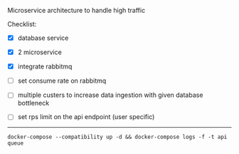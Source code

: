Microservice architecture to handle high traffic

Checklist:

- [x] database service 
- [x] 2 microservice
- [x] integrate rabbitmq 
- [ ] set consume rate on rabbitmq
- [ ] multiple custers to increase data ingestion with given database bottleneck
- [ ] set rps limit on the api endpoint (user specific)



---

```
docker-compose --compatibility up -d && docker-compose logs -f -t api queue 
```